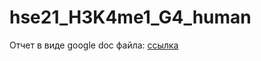 # hse21_H3K4me1_G4_human
Отчет в виде google doc файла: [ссылка](https://docs.google.com/document/d/1-wIlyIN7TJNzFOjP69N1opW_EVsg7S3wqxIdejphWtY/edit?usp=sharing)
